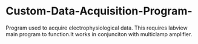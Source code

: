 # Custom-Data-Acquisition-Program-
Program used to acquire electrophysiological  data. This requires labview main program to function.It works in conjunciton with multiclamp amplifier. 
